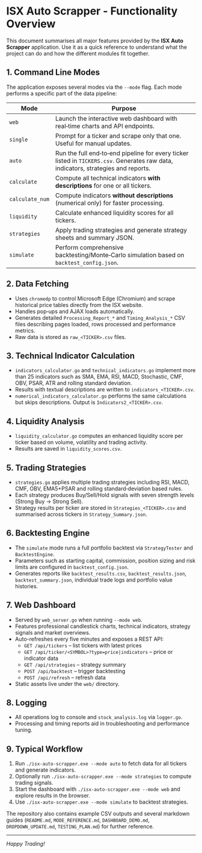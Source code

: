 # ISX Auto Scrapper - Functionality Overview

This document summarises all major features provided by the **ISX Auto Scrapper** application. Use it as a quick reference to understand what the project can do and how the different modules fit together.

## 1. Command Line Modes

The application exposes several modes via the `--mode` flag. Each mode performs a specific part of the data pipeline:

| Mode | Purpose |
|------|---------|
| `web` | Launch the interactive web dashboard with real‑time charts and API endpoints. |
| `single` | Prompt for a ticker and scrape only that one. Useful for manual updates. |
| `auto` | Run the full end‑to‑end pipeline for every ticker listed in `TICKERS.csv`. Generates raw data, indicators, strategies and reports. |
| `calculate` | Compute all technical indicators **with descriptions** for one or all tickers. |
| `calculate_num` | Compute indicators **without descriptions** (numerical only) for faster processing. |
| `liquidity` | Calculate enhanced liquidity scores for all tickers. |
| `strategies` | Apply trading strategies and generate strategy sheets and summary JSON. |
| `simulate` | Perform comprehensive backtesting/Monte‑Carlo simulation based on `backtest_config.json`. |

## 2. Data Fetching

* Uses `chromedp` to control Microsoft Edge (Chromium) and scrape historical price tables directly from the ISX website.
* Handles pop‑ups and AJAX loads automatically.
* Generates detailed `Processing_Report_*` and `Timing_Analysis_*` CSV files describing pages loaded, rows processed and performance metrics.
* Raw data is stored as `raw_<TICKER>.csv` files.

## 3. Technical Indicator Calculation

* `indicators_calculator.go` and `technical_indicators.go` implement more than 25 indicators such as SMA, EMA, RSI, MACD, Stochastic, CMF, OBV, PSAR, ATR and rolling standard deviation.
* Results with textual descriptions are written to `indicators_<TICKER>.csv`.
* `numerical_indicators_calculator.go` performs the same calculations but skips descriptions. Output is `Indicators2_<TICKER>.csv`.

## 4. Liquidity Analysis

* `liquidity_calculator.go` computes an enhanced liquidity score per ticker based on volume, volatility and trading activity.
* Results are saved in `liquidity_scores.csv`.

## 5. Trading Strategies

* `strategies.go` applies multiple trading strategies including RSI, MACD, CMF, OBV, EMA5+PSAR and rolling standard‑deviation based rules.
* Each strategy produces Buy/Sell/Hold signals with seven strength levels (Strong Buy → Strong Sell).
* Strategy results per ticker are stored in `Strategies_<TICKER>.csv` and summarised across tickers in `Strategy_Summary.json`.

## 6. Backtesting Engine

* The `simulate` mode runs a full portfolio backtest via `StrategyTester` and `BacktestEngine`.
* Parameters such as starting capital, commission, position sizing and risk limits are configured in `backtest_config.json`.
* Generates reports like `backtest_results.csv`, `backtest_results.json`, `backtest_summary.json`, individual trade logs and portfolio value histories.

## 7. Web Dashboard

* Served by `web_server.go` when running `--mode web`.
* Features professional candlestick charts, technical indicators, strategy signals and market overviews.
* Auto-refreshes every five minutes and exposes a REST API:
  - `GET /api/tickers` – list tickers with latest prices
  - `GET /api/ticker/<SYMBOL>?type=price|indicators` – price or indicator data
  - `GET /api/strategies` – strategy summary
  - `POST /api/backtest` – trigger backtesting
  - `POST /api/refresh` – refresh data
* Static assets live under the `web/` directory.

## 8. Logging

* All operations log to console and `stock_analysis.log` via `logger.go`.
* Processing and timing reports aid in troubleshooting and performance tuning.

## 9. Typical Workflow

1. Run `./isx-auto-scrapper.exe --mode auto` to fetch data for all tickers and generate indicators.
2. Optionally run `./isx-auto-scrapper.exe --mode strategies` to compute trading signals.
3. Start the dashboard with `./isx-auto-scrapper.exe --mode web` and explore results in the browser.
4. Use `./isx-auto-scrapper.exe --mode simulate` to backtest strategies.

The repository also contains example CSV outputs and several markdown guides (`README.md`, `MODE_REFERENCE.md`, `DASHBOARD_DEMO.md`, `DROPDOWN_UPDATE.md`, `TESTING_PLAN.md`) for further reference.

---

*Happy Trading!* 
